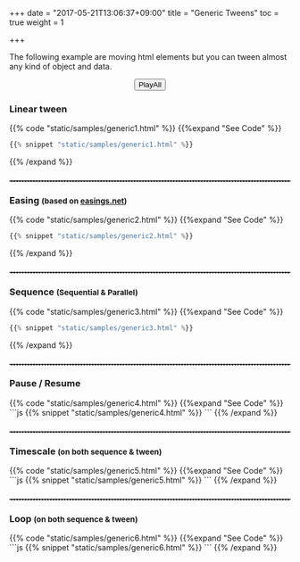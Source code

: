 +++
date = "2017-05-21T13:06:37+09:00"
title = "Generic Tweens"
toc = true
weight = 1

+++

<style>
.imgTest {
    position: relative;
    margin: 0;
}

hr {
    border-top: 1px dashed #8c8b8b;
    border-bottom: 1px dashed #fff;
    margin-top: 25px !important;
    clear: both;
}
</style>

<p>
The following example are moving html elements but you can tween almost any kind of object and data.
</p>
<div style="text-align:center">
    <button class="btn btn-success" onclick="playAll()">PlayAll</button>
</div>

<h3>Linear tween</h3>

{{% code "static/samples/generic1.html" %}}
{{%expand "See Code" %}}
```js
{{% snippet "static/samples/generic1.html" %}}
```
{{% /expand %}}

<hr/>

<h3>Easing <small>(based on <a href="http://easings.net">easings.net</a>)</small></h3>

{{% code "static/samples/generic2.html" %}}
{{%expand "See Code" %}}
```js
{{% snippet "static/samples/generic2.html" %}}
```
{{% /expand %}}
<hr/>

<h3>Sequence <small>(Sequential &amp; Parallel)</small></h3>

{{% code "static/samples/generic3.html" %}}
{{%expand "See Code" %}}
```js
{{% snippet "static/samples/generic3.html" %}}
```
{{% /expand %}}
<hr/>

<h3>Pause / Resume</h3>
{{% code "static/samples/generic4.html" %}}
{{%expand "See Code" %}}
```js
{{% snippet "static/samples/generic4.html" %}}
```
{{% /expand %}}
<hr/>

<h3>Timescale <small>(on both sequence &amp; tween)</small></h3>
{{% code "static/samples/generic5.html" %}}
{{%expand "See Code" %}}
```js
{{% snippet "static/samples/generic5.html" %}}
```
{{% /expand %}}
<hr/>

<h3>Loop <small>(on both sequence &amp; tween)</small></h3>
{{% code "static/samples/generic6.html" %}}
{{%expand "See Code" %}}
```js
{{% snippet "static/samples/generic6.html" %}}
```
{{% /expand %}}

<script>
    function playAll() {
        sample1();
        sample2();
        sample3();
        sample4();
        sample5();
        sample6();
    }

    (function() {
        setTimeout(() => playAll(), 500);
    })();
</script>